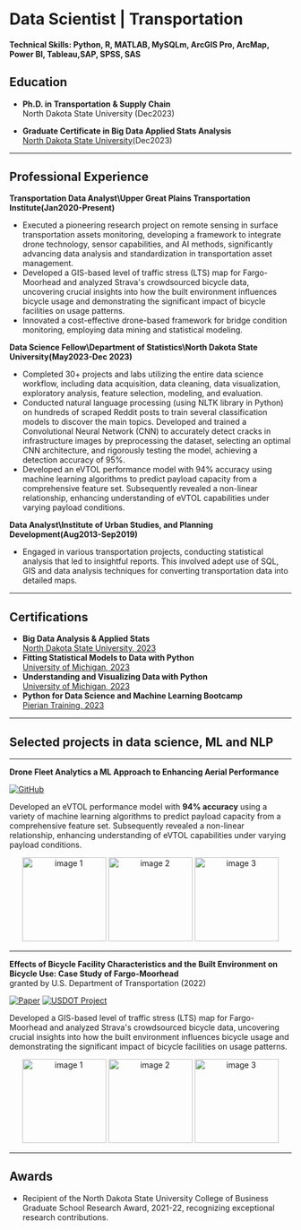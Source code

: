 # Data Scientist | Transportation


#### Technical Skills: Python, R, MATLAB, MySQLm, ArcGIS Pro, ArcMap, Power BI, Tableau,SAP, SPSS, SAS


##  Education

- **Ph.D. in Transportation & Supply Chain**      
  North Dakota State University (Dec2023)

- **Graduate Certificate in Big Data Applied Stats Analysis**      
  [North Dakota State University](https://www.parchment.com/u/award/83d69a01410dc0aebd33f3b4c973afad)(Dec2023)


---


## Professional Experience

**Transportation Data Analyst\Upper Great Plains Transportation Institute(Jan2020-Present)**
- Executed a pioneering research project on remote sensing in surface transportation assets monitoring, developing a framework to integrate drone technology, sensor capabilities, and AI methods, significantly advancing data analysis and standardization in transportation asset management.
- Developed a GIS-based level of traffic stress (LTS) map for Fargo-Moorhead and analyzed Strava's crowdsourced bicycle data, uncovering crucial insights into how the built environment influences bicycle usage and demonstrating the significant impact of bicycle facilities on usage patterns.
- Innovated a cost-effective drone-based framework for bridge condition monitoring, employing data mining and statistical modeling.

**Data Science Fellow\Department of Statistics\North Dakota State University(May2023-Dec 2023)**
- Completed 30+ projects and labs utilizing the entire data science workflow, including data acquisition, data cleaning, data visualization, exploratory analysis, feature selection, modeling, and evaluation.
- Conducted natural language processing (using NLTK library in Python) on hundreds of scraped Reddit posts to train several classification models to discover the main topics.
  Developed and trained a Convolutional Neural Network (CNN) to accurately detect cracks in infrastructure images by preprocessing the dataset, selecting an optimal CNN architecture, and rigorously testing the model, achieving a detection accuracy of 95%.
- Developed an eVTOL performance model with 94% accuracy using machine learning algorithms to predict payload capacity from a comprehensive feature set. Subsequently revealed a non-linear relationship, enhancing understanding of eVTOL capabilities under varying payload conditions.


**Data Analyst\Institute of Urban Studies, and Planning Development(Aug2013-Sep2019)**    
- Engaged in various transportation projects, conducting statistical analysis that led to insightful reports. This involved adept use of SQL, GIS and data analysis techniques for converting transportation data into detailed maps.

  
---



## Certifications

- **Big Data Analysis & Applied Stats**                   
   [North Dakota State University, 2023](https://www.parchment.com/u/award/83d69a01410dc0aebd33f3b4c973afad)
- **Fitting Statistical Models to Data with Python**       
   [University of Michigan, 2023](https://www.coursera.org/account/accomplishments/certificate/5KXUGKKKFJJR)
- **Understanding and Visualizing Data with Python**       
  [University of Michigan, 2023](https://www.coursera.org/account/accomplishments/verify/FY5V7DVXVBJX?utm_source=link&utm_medium=certificate&utm_content=cert_image&utm_campaign=sharing_cta&utm_product=course)
- **Python for Data Science and Machine Learning Bootcamp**          
 [Pierian Training, 2023](https://www.udemy.com/certificate/UC-7b95569e-0d5c-4a9b-a386-e3263f4d73c6/)


---



## Selected projects in data science, ML and NLP
---
**Drone Fleet Analytics a ML Approach to Enhancing Aerial Performance**   

[![GitHub](https://img.shields.io/badge/GitHub-Drone_Fleet_Analytics-blue?style=flat&logo=github)](https://github.com/TaranehAskarzadeh/Drone-Fleet-Analytics-A-Machine-Learning-Approach-to-Enhancing-Aerial-Performance)

Developed an eVTOL performance model with **94% accuracy** using a variety of machine learning algorithms to predict payload capacity from a comprehensive feature set. Subsequently revealed a non-linear relationship, enhancing understanding of eVTOL capabilities under varying payload conditions.

	
<p align="center">
  <img src="https://github.com/TaranehAskarzadeh/portfolio/assets/65934906/bbb7522f-8972-4816-bc0a-bad802533b8c" width="150" alt="image 1" />
  <img src="https://github.com/TaranehAskarzadeh/portfolio/assets/65934906/567a96de-f631-488d-9921-447830acf98d" width="150" alt="image 2" />
  <img src="https://github.com/TaranehAskarzadeh/portfolio/assets/65934906/77ff8798-d79b-4c42-aec3-dc3b979e3d41" width="150" alt="image 3" />
</p>



---

**Effects of Bicycle Facility Characteristics and the Built Environment on Bicycle Use: Case Study of Fargo-Moorhead**           
granted by U.S. Department of Transportation (2022) 

[![Paper](https://img.shields.io/badge/Paper-Read-blue?style=flat-square&logo=adobeacrobatreader&logoColor=white)](https://www.hindawi.com/journals/jat/2021/9808922/) [![USDOT Project](https://img.shields.io/badge/USDOT_Project-View-blue?style=flat-square&logo=adobeacrobatreader&logoColor=white)](https://www.ugpti.org/resources/reports/details.php?id=1105)



Developed a GIS-based level of traffic stress (LTS) map for Fargo-Moorhead and analyzed Strava's crowdsourced bicycle data, uncovering crucial insights into how the built environment influences bicycle usage and demonstrating the significant impact of bicycle facilities on usage patterns.

<p align="center">
  <img src="https://github.com/TaranehAskarzadeh/portfolio/assets/65934906/bbb7522f-8972-4816-bc0a-bad802533b8c" width="150" alt="image 1" />
  <img src="https://github.com/TaranehAskarzadeh/portfolio/assets/65934906/567a96de-f631-488d-9921-447830acf98d" width="150" alt="image 2" />
  <img src="https://github.com/TaranehAskarzadeh/portfolio/assets/65934906/77ff8798-d79b-4c42-aec3-dc3b979e3d41" width="150" alt="image 3" />
</p>

---



## Awards

- Recipient of the North Dakota State University College of Business Graduate School Research Award, 2021-22, recognizing exceptional research contributions.







